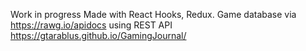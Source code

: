 Work in progress
Made with React Hooks, Redux.
Game database via https://rawg.io/apidocs using REST API
https://gtarablus.github.io/GamingJournal/
